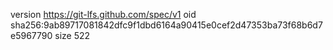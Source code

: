 version https://git-lfs.github.com/spec/v1
oid sha256:9ab89717081842dfc9f1dbd6164a90415e0cef2d47353ba73f68b6d7e5967790
size 522

